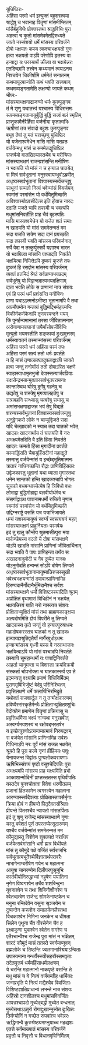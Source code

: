 युधिष्ठिरः-  
अहिंसा परमो धर्म इत्युक्तं बहुशस्त्वया  
श्राद्धेषु च भवानाह पितॄणां मांसमीप्सितम्  
मांसैर्बहुविधैः प्रोक्तस्तथा श्राद्धविधिः पुरा  
अहत्वा च कुतो मांसमेवमेतद्विरुध्यते  
जातो नस्संशयो धर्मे मांसस्य परिवर्जने  
दोषो भक्षयतः कस्य त्कश्चाभक्षयतो गुणः  
हत्वा भक्षयतो वाऽपि परेणोपि हृतस्य वा  
हन्याद्वा यः परस्यार्थे क्रीत्वा वा भक्षयेन्नरः  
एतदिच्छामि तत्त्वेन कथ्यमानं त्वयाऽनघ  
निश्चयेन चिकीर्षामि धर्ममेतं सनातनम्  
कथमायुरवाप्नोति कथं भवति सत्त्ववान्  
कथमव्यङ्गतामेति लक्षण्यो जायते कथम्  
भीष्मः-   
मांसस्याभक्षणाद्राजन्यो धर्मः कुरुपुङ्गव  
तं मे शृणु यथातत्त्वं यश्चास्य विधिरुत्तमः  
रूपमव्यङ्गतामायुर्बुद्धिं बुद्धिं सत्त्वं बलं स्मृतिम्  
प्राप्तुकामैर्नरैर्हिंसा वर्जनीया कृतात्मभिः  
ऋषीणां तत्र संवादो बहुशः कुरुपुङ्गव  
बभूव तेषां तु मतं यत्तच्छृणु युधिष्ठिर  
यो यजेताश्वमेधेन मासि मासि यतव्रतः  
वर्जयेन्मधु मांसं च सममेतद्युधिष्ठिर  
सप्तर्षयो वालखिल्यास्तथैव च मरीचिपाः  
मांसस्याभक्षणं राजन्प्रशंसन्ति मनीषिणः  
न भक्षयति यो मांसं न च हन्यान्न घातयेत्  
स मित्रं सर्वभूतानां मनुस्स्वायम्भुवोऽब्रवीत्  
अधृष्यस्सर्वभूतानां विश्वास्यस्सर्वजन्तुषु  
साधूनां सम्मतो नित्यं भवेन्मांसं विवर्जयन्  
स्वमांसं परमांसेन यो वर्धयितुमिच्छति  
अविश्वास्योऽवसीदेत्स इति होवाच नारदः  
ददाति यजते चापि तपस्वी च भवत्यपि  
मधुमांसनिवर्तीति प्राह चैवं बृहस्पतिः  
मासि मास्यश्वमेधेन यो यजेत शतं समाः  
न खादयति यो मांसं सममेतन्मतं मम  
सदा यजति सत्रेण सदा दानं प्रयच्छति  
सदा तपस्वी भवति मांसस्य परिवर्जनात्  
सर्वे वेदा न तत्कुर्युस्सर्वे यज्ञाश्च भारत  
यो भक्षयित्वा मांसानि पश्चादपि निवर्तते  
भक्षयित्वा निमित्तेऽपि दुष्करं कुरुते तपः  
दुष्करं हि रसज्ञेन मांसस्य परिवर्जनम्  
व्यक्तं व्रतमिदं श्रेष्ठं सर्वप्राण्यभयप्रदम्  
सर्वभूतेषु यो विद्वान्ददात्यभयदक्षिणाम्  
दाता भवति लोके स प्राणानां नात्र संशयः  
एवं हि परमं धर्मं प्रशंसन्ति मनीषिणः  
प्राणा यथाऽऽत्मनोऽभीष्टा भूतानामपि वै तथा  
आत्मौपम्येन गन्तव्यं बुद्धिमद्भिर्महात्मभिः  
विकीर्णकर्णकेनापि तृणमस्पन्दने भयम्  
किं पुनर्हन्यमानानां तरसा जीवितात्मनाम्  
अरोगाणामपापानां पापैर्मांसोपजीविभिः  
मृत्युतो भयमस्तीति शङ्कायां दुःखमुत्तरम्  
धर्मस्यायतनं तस्मान्मांसस्य परिवर्जनम्  
अहिंसा परमो धर्म अहिंसा परमं तपः  
अहिंसा परमं सत्यं ततो धर्मः प्रवर्तते  
न हि मांसं तृणात्काष्ठादुपलाद्वाऽपि जायते  
हत्वा जन्तुं तनोर्मांसं ततो दोषाऽस्ति भक्षणे  
स्वाहास्वाधामृतभुजो देवास्सत्यार्जवप्रियाः  
राक्षसेन्द्रभयान्मुक्तास्सर्वभूतपरायणाः  
कान्तारेष्वथ घोरेषु दुर्गेषु गहनेषु च  
उद्यतेषु च शस्त्रेषु मृगव्यालहतेषु च  
रात्रावहनि सन्ध्यासु चत्वरेषु सभासु च  
अमांसभक्षणाद्राजन्न भयं तेषु विद्यते  
शरण्यस्सर्वभूतानां विश्वास्यस्सर्वजन्तुषु  
अनुद्वेगकरो लोके न चाप्युद्विजते सदा  
यदि चेत्खादको न स्यान्न तदा घातको भवेत्  
खादकः खादनार्थाय तं घातयति वै नरः  
अभक्ष्यमेतदिति वै इति हिंसा निवर्तते  
खादतः क्रमतो हिंसा मृगादीनां प्रवर्तते  
यस्माद्धिंसति चैवायुर्हिंसदीनां महाद्युते  
तस्मात्तु वर्जयेन्मांसं य इच्छेद्भूतिमात्मनः  
त्रातारं नाधिगच्छन्ति रौद्राः प्राणिविहिंसकाः  
उद्वेजकास्तु भूतानां यथा व्याला मृगास्तथा  
धनेन सान्तको हन्ति खादकश्चापि भोगतः  
सूचको वधबन्धाच्चेत्येष हि त्रिविधो वधः  
लोभाद्वा बुद्धिमोहाद्वा बलवीर्यार्थमेव च  
संसर्गाद्वाऽथ पापानामधर्मो रुचितो नृणाम्  
स्वमांसं परमांसेन यो वर्धयितुमिच्छति  
उद्विग्नराष्ट्रे वसति यत्र यत्राभिजायते  
धन्यं यशस्यमायुष्यं स्वर्ग्यं स्वस्त्ययनं महत्  
मांसस्याभक्षणं प्राहुर्नियताः परमर्षयः  
इदं तु खलु कौन्तेय श्रुतमासीत्पुरा मया  
मार्कण्डेयस्य वदतो ये दोषा मांसभक्षणे  
योऽपि खादति मांसानि प्राणिनां जीवितार्थिनाम्  
सदा भवति वै पापः प्राणिहन्ता तथैव सः  
अखादनानुमोदी च नैव दुष्येत मानवः  
योऽनुमोदति हन्यन्तं सोऽपि दोषेण लिप्यते  
अधृष्यस्सर्वभूतानामायुष्मान्निरुजस्सुखी  
भवेत्त्वभक्षयन्मांसं दयावान्प्राणिनामिह  
हिरण्यदानैर्गोदानैर्भूमिदानैश्च सर्वशः  
मांसस्याभक्षणे धर्मो विशिष्टस्स्यादिति श्रुतम्  
अप्रोक्षितं वृथामासं विधिहीनं न भक्षयेत्  
भक्षयन्निरयं याति नरो नास्त्यत्र संशयः  
प्रोक्षिताभ्युक्षितं मांसं तथा ब्राह्मणकाङ्क्षया  
अल्पदोषमिति ज्ञेयं विपरीते तु लिप्यते  
खादकस्य कृते जन्तुं यो हन्यात्पुरुषाधमः  
महादोषकरस्तत्र घातको न तु खादकः  
इज्यायज्ञश्रुतिवृतैर्यो मार्गैरबुधोऽधमः  
हन्यान्मांसस्य गृध्नी यस्स वै नरकभाजनः  
भक्षयित्वाऽपि यो मांसं पश्चादपि निवर्तते  
तस्यापि सुमहान्धर्मो यः पापाद्विनिवर्तते  
आहर्ता चानुमन्ता च विशस्ता क्रयविक्रयी  
संस्कर्ता चोपभोक्ता च घातकास्सर्व एव ते  
इदमन्यत्तु वक्ष्यामि प्रमाणं विधिनिर्मितम्  
पुराणमृषिभिर्जुष्टं वेदेषु परिनिश्चितम्  
प्रवृत्तिलक्षणे धर्मे फलार्थिभिरभिद्रुते  
यथोक्तं राजशार्दूल न तु तन्मोक्षकारणम्  
हविष्यैस्संस्कृतैर्मन्त्रैः प्रोक्षिताभ्युक्षितश्शुचिः  
वेदोक्तेन प्रमाणेन पितॄणां प्रक्रियासु च  
प्रवृत्तिधर्मिणा भक्ष्यं नान्यथा मनुरब्रवीत्  
अस्वर्ग्यमयशस्यं च रक्षोवद्भरतर्षभ  
य इच्छेत्पुरुषोऽत्यन्तमात्मानं निरुपद्रवम्  
स वर्जयेत मांसानि प्राणिनामिह सर्वशः  
विधिनाऽपि नरः पूर्वं मांसं राजन्न भक्षयेत्  
श्रूयते हि पुरा कल्पे नृणां व्रीहिमयः पशुः  
येनायजन्त विद्वांसः पुण्यलोकपरायणाः  
ऋषिभिस्संशयं पृष्टो वसुश्चेदिपतिः पुरा  
अभक्ष्यमपि मांसस्य प्राह भक्ष्यमिति प्रभो  
आकाशान्मोदिनीं प्राप्तस्ततस्स पृथिवीपतिः  
यस्तदेव पुनश्चोक्त्वा विवेश धरणीतलम्  
प्रजानां हितकामेन त्वगस्त्येन महात्मना  
आरण्यास्सर्वदैवत्याः प्रोक्षितास्तापसैर्मृगाः  
क्रिया ह्येवं न हीयन्ते पितृदैवतसंश्रिताः  
प्रीयन्ते पितरश्चैव न्यायतो मांसतर्पिताः  
इदं तु शृणु राजेन्द्र मांसस्याभक्षणे गुणाः  
यस्तु वर्षशतं पूर्णं तपस्तप्येत्सुदारुणम्  
यश्चैव वर्जयेन्मांसं सममेतन्मतं मम  
कौमुद्यास्तु विशेषेण शुक्लपक्षे नराधिप  
वर्जयेत्सर्वमांसानि धर्मो ह्यत्र विधीयते  
मांसं तु कौमुदे पक्षे वर्जितं सर्वराजभिः  
सर्वभूतात्मभूतैस्थैर्विज्ञातार्थपरावरैः  
नाभागेनाम्बरीषेण गयेन च महात्मना  
आयुषा चानरण्येन दिलीपरघुसूनुभिः  
कार्तवीर्यानिरुद्धाभ्यां नहुषेण ययातिना  
नृगेण विष्वगश्वेन तथैव शशबिन्दुना  
युवनाश्वेन च तथा शिबिनौशीनरेण च  
श्वेतच्छत्रेण राजेन्द्र सोमकेनाष्टकेन च   
मनुना रन्तिदेवेन वसुना सृञ्जयेन च  
दुष्यन्तेन करूशेन रामालर्कनलैस्तथा  
विचकाश्वेन निमिना जनकेन च धीमता  
सिलेन पृथुना चैंव वीरसेनेन चैव ह  
इक्ष्वाकुणा युवाश्वेन श्वेतेन सगरेण च  
एतैश्चान्यैश्च राजेन्द्र पुरा मांसं न भक्षितम्  
शारदं कौमुदं मासं ततस्ते स्वर्गमाप्नुवन्  
ब्रह्मलोके च तिष्ठन्ति ज्वलमानाश्श्रियाऽन्विताः  
उपास्यमाना गन्धर्वैस्स्त्रीसहस्रैस्समवृताः  
तदेतमुत्तमं धर्ममहिंसाधर्मलक्षणम्  
ये चरन्ति महात्मानो नाकपृष्ठे वसन्ति ते  
मधु मांसं च ये नित्यं वर्जयन्तीह धार्मिकाः  
जन्मप्रभृति ये नित्यं मद्यैश्चैव विवर्जिताः  
विशिष्टज्ञातिप्राधान्यं लभन्ते नात्र संशयः  
अहिंस्रो दानशीलश्च मधुमांसविवर्जितः  
आपन्नश्चापदो मुच्येद्बद्धो मुच्येत बन्धनात्  
मुच्येत्तथाऽऽतुरो रोगाद्दुःखान्मुच्येत दुःखितः  
तिर्यग्योनिं न गच्छेत रूपवांश्च भवेन्नरः  
ऋद्धिमान्वै कुरुश्रेष्ठ्यमाप्नुयाच्च महद्यशः  
एतत्ते सर्वमाख्यातं मांसस्य परिवर्जने  
प्रवृत्तौ च निवृत्तौ च विधानमृषिनिर्मितम्   
